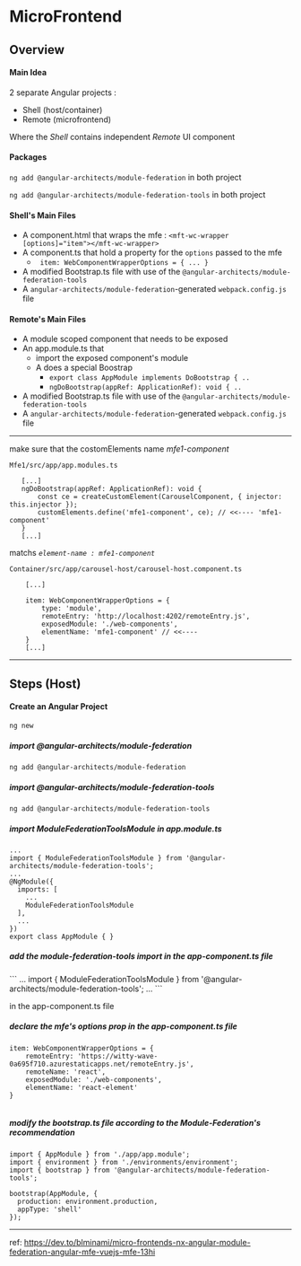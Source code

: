 # MicroFrontend

<h2>Overview</h2>

<h4>Main Idea</h4>

2 separate Angular projects : 
- Shell (host/container) 
- Remote (microfrontend)
  
Where the _Shell_ contains independent _Remote_ UI component
  

<h4>Packages</h4>

 `ng add @angular-architects/module-federation`
 in both project

 `ng add @angular-architects/module-federation-tools`
 in both project


<h4>Shell's Main Files</h4>

- A component.html that wraps the mfe : `<mft-wc-wrapper [options]="item"></mft-wc-wrapper>`
- A component.ts that hold a property for the `options` passed to the mfe
  -  `  item: WebComponentWrapperOptions = { ... }  `
- A modified Bootstrap.ts file with use of the `@angular-architects/module-federation-tools`
- A `angular-architects/module-federation`-generated `webpack.config.js` file

<h4>Remote's Main Files</h4>

- A module scoped component that needs to be exposed
- An app.module.ts that
  - import the exposed component's module
  - A does a special Boostrap 
    -  `export class AppModule implements DoBootstrap { ..`
    -   `ngDoBootstrap(appRef: ApplicationRef): void { .. `
- A modified Bootstrap.ts file with use of the `@angular-architects/module-federation-tools`
- A `angular-architects/module-federation`-generated `webpack.config.js` file

--- 

 make sure that the costomElements name _mfe1-component_
 ```
 Mfe1/src/app/app.modules.ts 

    [...]
    ngDoBootstrap(appRef: ApplicationRef): void {
        const ce = createCustomElement(CarouselComponent, { injector: this.injector });
        customElements.define('mfe1-component', ce); // <<---- 'mfe1-component'
    }
    [...]
```

matchs _`element-name : mfe1-component`_

```
Container/src/app/carousel-host/carousel-host.component.ts

    [...]

    item: WebComponentWrapperOptions = {
        type: 'module',
        remoteEntry: 'http://localhost:4202/remoteEntry.js',
        exposedModule: './web-components',
        elementName: 'mfe1-component' // <<----
    }
    [...]
 ```

 ---

<h2>Steps (Host)</h2>

<h4>Create an Angular Project</h4>

```
ng new 
```

<h5>import @angular-architects/module-federation</h5>

```
ng add @angular-architects/module-federation
```

<h5>import @angular-architects/module-federation-tools</h5>

```
ng add @angular-architects/module-federation-tools
```

<h5>import ModuleFederationToolsModule in app.module.ts</h5>

```
...
import { ModuleFederationToolsModule } from '@angular-architects/module-federation-tools';
...
@NgModule({
  imports: [
    ...
    ModuleFederationToolsModule
  ],
  ...
})
export class AppModule { }
```

<h5>add the module-federation-tools import in the app-component.ts file</h5>
```
...
import { ModuleFederationToolsModule } from '@angular-architects/module-federation-tools';
...
```

in the app-component.ts file
<h5>declare the mfe's options prop in the app-component.ts file</h5>

```
item: WebComponentWrapperOptions = {
    remoteEntry: 'https://witty-wave-0a695f710.azurestaticapps.net/remoteEntry.js',
    remoteName: 'react',
    exposedModule: './web-components',
    elementName: 'react-element'
}
    
```

<h5>modify the bootstrap.ts file according to the Module-Federation's recommendation</h5>

```
import { AppModule } from './app/app.module';
import { environment } from './environments/environment';
import { bootstrap } from '@angular-architects/module-federation-tools';

bootstrap(AppModule, {
  production: environment.production,
  appType: 'shell'
});
```

 ---

 ref: https://dev.to/blminami/micro-frontends-nx-angular-module-federation-angular-mfe-vuejs-mfe-13hi